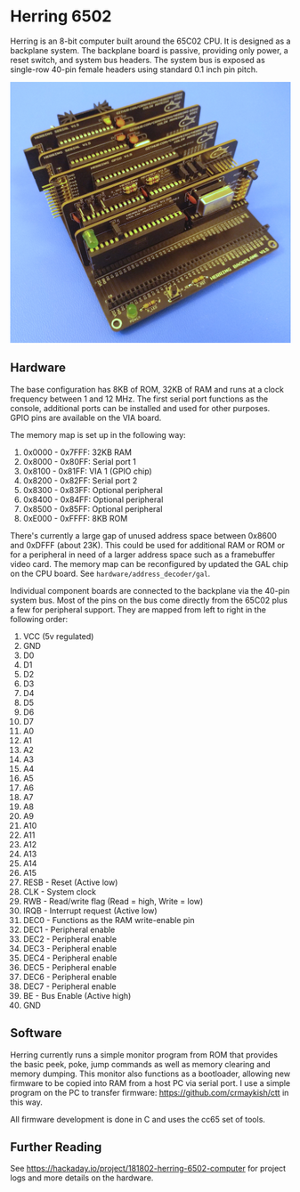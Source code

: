 # Herring 6502

Herring is an 8-bit computer built around the 65C02 CPU. It is designed as a backplane system. The backplane board is passive, providing only power, a reset switch, and system bus headers.
The system bus is exposed as single-row 40-pin female headers using standard 0.1 inch pin pitch.

![Herring 6502 v1.5](/assets/images/herring_v1.5.jpg)

## Hardware

The base configuration has 8KB of ROM, 32KB of RAM and runs at a clock frequency between 1 and 12 MHz. The first serial port functions as the console, additional ports can be installed and used for other purposes. GPIO pins are available on the VIA board.

The memory map is set up in the following way:

1. 0x0000 - 0x7FFF: 32KB RAM
2. 0x8000 - 0x80FF: Serial port 1
3. 0x8100 - 0x81FF: VIA 1 (GPIO chip)
4. 0x8200 - 0x82FF: Serial port 2
5. 0x8300 - 0x83FF: Optional peripheral
6. 0x8400 - 0x84FF: Optional peripheral
7. 0x8500 - 0x85FF: Optional peripheral
8. 0xE000 - 0xFFFF: 8KB ROM

There's currently a large gap of unused address space between 0x8600 and 0xDFFF (about 23K). This could be used for additional RAM or ROM or for a peripheral in need of a larger address space such as a framebuffer video card. The memory map can be reconfigured by updated the GAL chip on the CPU board. See `hardware/address_decoder/gal`.

Individual component boards are connected to the backplane via the 40-pin system bus. Most of the pins on the bus come directly from the 65C02 plus a few for peripheral support. They are mapped from left to right in the following order:

1. VCC (5v regulated)
2. GND
3. D0
4. D1
5. D2
6. D3
7. D4
8. D5
9. D6
10. D7
11. A0
12. A1
13. A2
14. A3
15. A4
16. A5
17. A6
18. A7
19. A8
20. A9
21. A10
22. A11
23. A12
24. A13
25. A14
26. A15
27. RESB - Reset (Active low)
28. CLK - System clock
29. RWB - Read/write flag (Read = high, Write = low)
30. IRQB - Interrupt request (Active low)
31. DEC0 - Functions as the RAM write-enable pin
32. DEC1 - Peripheral enable
33. DEC2 - Peripheral enable
34. DEC3 - Peripheral enable
35. DEC4 - Peripheral enable
36. DEC5 - Peripheral enable
37. DEC6 - Peripheral enable
38. DEC7 - Peripheral enable
39. BE - Bus Enable (Active high)
40. GND

## Software

Herring currently runs a simple monitor program from ROM that provides the basic peek, poke, jump commands as well as memory clearing and memory dumping. This monitor also functions as a bootloader, allowing new firmware to be copied into RAM from a host PC via serial port. I use a simple program on the PC to transfer firmware: https://github.com/crmaykish/ctt in this way.

All firmware development is done in C and uses the cc65 set of tools.

## Further Reading

See https://hackaday.io/project/181802-herring-6502-computer for project logs and more details on the hardware.